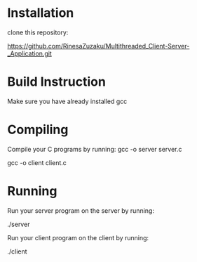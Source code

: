 # Installation
clone this repository:

https://github.com/RinesaZuzaku/Multithreaded_Client-Server-_Application.git


# Build Instruction
Make sure you have already installed gcc


# Compiling
Compile your C programs by running:
gcc -o server server.c 

gcc -o client client.c

# Running

Run your server program on the server by running:

./server 

Run your client program on the client by running:

./client
